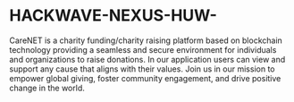 # HACKWAVE-NEXUS-HUW-
CareNET is a charity funding/charity raising platform based on blockchain technology providing a seamless and secure environment for individuals and organizations to raise donations. In our application users can view and support any cause that aligns with their values. Join us in our mission to empower global giving, foster community engagement, and drive positive change in the world.
